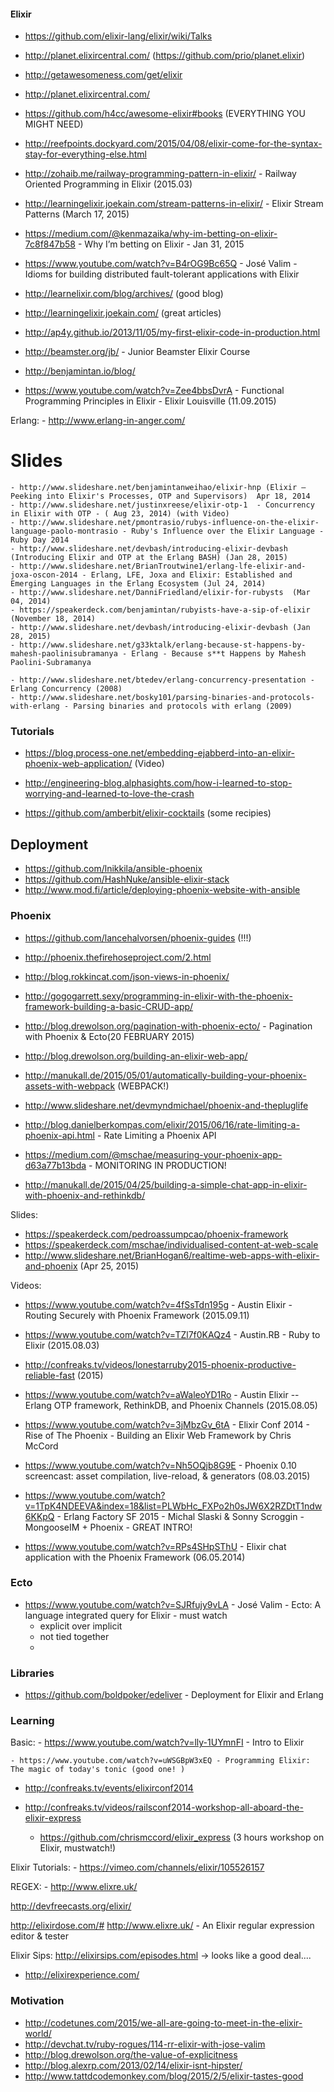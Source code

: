 #### Elixir

  - https://github.com/elixir-lang/elixir/wiki/Talks
  - http://planet.elixircentral.com/ (https://github.com/prio/planet.elixir)
  - http://getawesomeness.com/get/elixir
  - http://planet.elixircentral.com/
  - https://github.com/h4cc/awesome-elixir#books (EVERYTHING YOU MIGHT NEED)
  - http://reefpoints.dockyard.com/2015/04/08/elixir-come-for-the-syntax-stay-for-everything-else.html
  - http://zohaib.me/railway-programming-pattern-in-elixir/ - Railway Oriented Programming in Elixir (2015.03)
  - http://learningelixir.joekain.com/stream-patterns-in-elixir/ - Elixir Stream Patterns (March 17, 2015)
  - https://medium.com/@kenmazaika/why-im-betting-on-elixir-7c8f847b58 - Why I’m betting on Elixir - Jan 31, 2015
  - https://www.youtube.com/watch?v=B4rOG9Bc65Q - José Valim - Idioms for building distributed fault-tolerant applications with Elixir

  - http://learnelixir.com/blog/archives/ (good blog)
  - http://learningelixir.joekain.com/ (great articles)
  - http://ap4y.github.io/2013/11/05/my-first-elixir-code-in-production.html
  - http://beamster.org/jb/ - Junior Beamster Elixir Course
  - http://benjamintan.io/blog/


  - https://www.youtube.com/watch?v=Zee4bbsDvrA - Functional Programming Principles in Elixir - Elixir Louisville (11.09.2015)

  Erlang:
    - http://www.erlang-in-anger.com/


  # Slides
    - http://www.slideshare.net/benjamintanweihao/elixir-hnp (Elixir – Peeking into Elixir's Processes, OTP and Supervisors)  Apr 18, 2014
    - http://www.slideshare.net/justinxreese/elixir-otp-1  - Concurrency in Elixir with OTP - ( Aug 23, 2014) (with Video)
    - http://www.slideshare.net/pmontrasio/rubys-influence-on-the-elixir-language-paolo-montrasio - Ruby's Influence over the Elixir Language - Ruby Day 2014
    - http://www.slideshare.net/devbash/introducing-elixir-devbash (Introducing Elixir and OTP at the Erlang BASH) (Jan 28, 2015)
    - http://www.slideshare.net/BrianTroutwine1/erlang-lfe-elixir-and-joxa-oscon-2014 - Erlang, LFE, Joxa and Elixir: Established and Emerging Languages in the Erlang Ecosystem (Jul 24, 2014)
    - http://www.slideshare.net/DanniFriedland/elixir-for-rubysts  (Mar 04, 2014)
    - https://speakerdeck.com/benjamintan/rubyists-have-a-sip-of-elixir (November 18, 2014)
    - http://www.slideshare.net/devbash/introducing-elixir-devbash (Jan 28, 2015)
    - http://www.slideshare.net/g33ktalk/erlang-because-st-happens-by-mahesh-paolinisubramanya - Erlang - Because s**t Happens by Mahesh Paolini-Subramanya

    - http://www.slideshare.net/btedev/erlang-concurrency-presentation - Erlang Concurrency (2008)
    - http://www.slideshare.net/bosky101/parsing-binaries-and-protocols-with-erlang - Parsing binaries and protocols with erlang (2009)





### Tutorials
  - https://blog.process-one.net/embedding-ejabberd-into-an-elixir-phoenix-web-application/ (Video)
  - http://engineering-blog.alphasights.com/how-i-learned-to-stop-worrying-and-learned-to-love-the-crash

  - https://github.com/amberbit/elixir-cocktails (some recipies)



## Deployment
  - https://github.com/lnikkila/ansible-phoenix
  - https://github.com/HashNuke/ansible-elixir-stack
  - http://www.mod.fi/article/deploying-phoenix-website-with-ansible

### Phoenix
  - https://github.com/lancehalvorsen/phoenix-guides (!!!)
  - http://phoenix.thefirehoseproject.com/2.html
  - http://blog.rokkincat.com/json-views-in-phoenix/
  - http://gogogarrett.sexy/programming-in-elixir-with-the-phoenix-framework-building-a-basic-CRUD-app/
  - http://blog.drewolson.org/pagination-with-phoenix-ecto/ - Pagination with Phoenix & Ecto(20 FEBRUARY 2015)
  - http://blog.drewolson.org/building-an-elixir-web-app/
  - http://manukall.de/2015/05/01/automatically-building-your-phoenix-assets-with-webpack (WEBPACK!)
  - http://www.slideshare.net/devmyndmichael/phoenix-and-thepluglife

  - http://blog.danielberkompas.com/elixir/2015/06/16/rate-limiting-a-phoenix-api.html - Rate Limiting a Phoenix API
  - https://medium.com/@mschae/measuring-your-phoenix-app-d63a77b13bda - MONITORING IN PRODUCTION!

  - http://manukall.de/2015/04/25/building-a-simple-chat-app-in-elixir-with-phoenix-and-rethinkdb/

  Slides:
  - https://speakerdeck.com/pedroassumpcao/phoenix-framework
  - https://speakerdeck.com/mschae/individualised-content-at-web-scale
  - http://www.slideshare.net/BrianHogan6/realtime-web-apps-with-elixir-and-phoenix (Apr 25, 2015)

  Videos:


  - https://www.youtube.com/watch?v=4fSsTdn195g - Austin Elixir - Routing Securely with Phoenix Framework (2015.09.11)
  - https://www.youtube.com/watch?v=TZl7f0KAQz4 - Austin.RB - Ruby to Elixir (2015.08.03)
  - http://confreaks.tv/videos/lonestarruby2015-phoenix-productive-reliable-fast (2015)

  - https://www.youtube.com/watch?v=aWaleoYD1Ro - Austin Elixir -- Erlang OTP framework, RethinkDB, and Phoenix Channels (2015.08.05)

  - https://www.youtube.com/watch?v=3jMbzGv_6tA - Elixir Conf 2014 - Rise of The Phoenix - Building an Elixir Web Framework by Chris McCord
  - https://www.youtube.com/watch?v=Nh5OQjb8G9E - Phoenix 0.10 screencast: asset compilation, live-reload, & generators  (08.03.2015)
  - https://www.youtube.com/watch?v=1TpK4NDEEVA&index=18&list=PLWbHc_FXPo2h0sJW6X2RZDtT1ndw6KKpQ - Erlang Factory SF 2015 - Michal Slaski & Sonny Scroggin - MongooseIM + Phoenix - GREAT INTRO!
  - https://www.youtube.com/watch?v=RPs4SHpSThU - Elixir chat application with the Phoenix Framework (06.05.2014)



### Ecto
  - https://www.youtube.com/watch?v=SJRfujy9vLA - José Valim - Ecto: A language integrated query for Elixir - must watch
    - explicit over implicit
    - not tied together
    -


### Libraries
  - https://github.com/boldpoker/edeliver - Deployment for Elixir and Erlang




### Learning
  Basic:
    - https://www.youtube.com/watch?v=lly-1UYmnFI - Intro to Elixir

    - https://www.youtube.com/watch?v=uWSGBpW3xEQ - Programming Elixir: The magic of today's tonic (good one! )

  - http://confreaks.tv/events/elixirconf2014

  - http://confreaks.tv/videos/railsconf2014-workshop-all-aboard-the-elixir-express
    - https://github.com/chrismccord/elixir_express (3 hours workshop on Elixir, mustwatch!)

  Elixir Tutorials:
    - https://vimeo.com/channels/elixir/105526157


  REGEX:
    - http://www.elixre.uk/

  http://devfreecasts.org/elixir/

  http://elixirdose.com/#
  http://www.elixre.uk/ - An Elixir regular expression editor & tester


  Elixir Sips:
    http://elixirsips.com/episodes.html -> looks like a good deal....

  - http://elixirexperience.com/


### Motivation
  - http://codetunes.com/2015/we-all-are-going-to-meet-in-the-elixir-world/
  - http://devchat.tv/ruby-rogues/114-rr-elixir-with-jose-valim
  - http://blog.drewolson.org/the-value-of-explicitness
  - http://blog.alexrp.com/2013/02/14/elixir-isnt-hipster/
  - http://www.tattdcodemonkey.com/blog/2015/2/5/elixir-tastes-good




